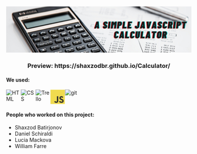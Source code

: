 ![Profile Banner](https://github.com/SHAXZODBR/Calculator/blob/main/Simple_JavaScript_Calculator.png)

<h3 align="center">Preview: https://shaxzodbr.github.io/Calculator/ </h3>

<h4>We used:</h4>
<div style="display: flex; align-items: center;">  
  <img src="https://www.vectorlogo.zone/logos/w3_html5/w3_html5-icon.svg" alt="HTML" width="40" height="40" />
  <img src="https://www.vectorlogo.zone/logos/w3_css/w3_css-official.svg" alt="CSS" width="40" height="40" />
  <img src="https://www.vectorlogo.zone/logos/trello/trello-official.svg" alt="Trello" width="40" height="40" />
  <img src="https://raw.githubusercontent.com/devicons/devicon/master/icons/javascript/javascript-original.svg" alt="javascript" width="40" height="40"/>
  <img src="https://www.vectorlogo.zone/logos/git-scm/git-scm-icon.svg" alt="git" width="40" height="40"/>
</div>

<h4>People who worked on this project:</h4>
<ul>  
  <li>Shaxzod Batirjonov</li>
  <li>Daniel Schiraldi</li>
  <li>Lucia Mackova</li>
  <li>William Farre</li>
</ul>

